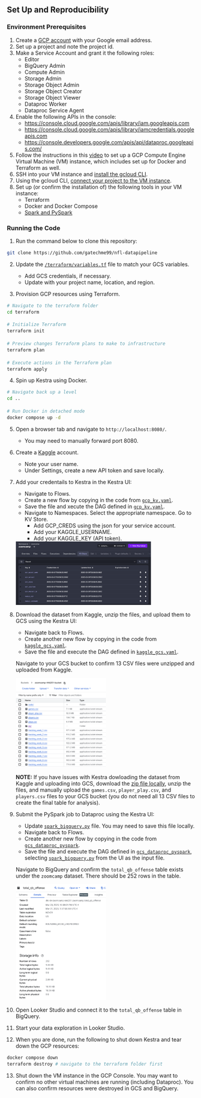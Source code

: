 ## Set Up and Reproducibility

### Environment Prerequisites

1. Create a [GCP account](https://github.com/DataTalksClub/data-engineering-zoomcamp/blob/main/01-docker-terraform/1_terraform_gcp/2_gcp_overview.md) with your Google email address.
2. Set up a project and note the project id.
3. Make a Service Account and grant it the following roles:
    - Editor
    - BigQuery Admin
    - Compute Admin
    - Storage Admin
    - Storage Object Admin
    - Storage Object Creator
    - Storage Object Viewer
    - Dataproc Worker
    - Dataproc Service Agent
4. Enable the following APIs in the console:
    - https://console.cloud.google.com/apis/library/iam.googleapis.com
    - https://console.cloud.google.com/apis/library/iamcredentials.googleapis.com
    - https://console.developers.google.com/apis/api/dataproc.googleapis.com/
5. Follow the instructions in this [video](https://www.youtube.com/watch?v=ae-CV2KfoN0&list=PL3MmuxUbc_hJed7dXYoJw8DoCuVHhGEQb) to set up a GCP Compute Engine Virtual Machine (VM) instance, which includes set up for Docker and Terraform as well.
6. SSH into your VM instance and [install the gcloud CLI](https://cloud.google.com/sdk/docs/install).
7. Using the gcloud CLI, [connect your project to the VM instance](https://cloud.google.com/compute/docs/connect/standard-ssh#gcloud).
8. Set up (or confirm the installation of) the following tools in your VM instance:
    - Terraform
    - Docker and Docker Compose
    - [Spark and PySpark](https://github.com/DataTalksClub/data-engineering-zoomcamp/blob/main/05-batch/setup/linux.md)


### Running the Code

1. Run the command below to clone this repository:
```bash
git clone https://github.com/gatechme99/nfl-datapipeline
```

2. Update the [`/terraform/variables.tf`](/terraform/variables.tf) file to match your GCS variables.
    - Add GCS credentials, if necessary.
    - Update with your project name, location, and region.

3. Provision GCP resources using Terraform.
```bash
# Navigate to the terraform folder
cd terraform

# Initialize Terraform
terraform init

# Preview changes Terraform plans to make to infrastructure
terraform plan

# Execute actions in the Terraform plan 
terraform apply
```

4. Spin up Kestra using Docker.
```bash
# Navigate back up a level
cd ..

# Run Docker in detached mode
docker compose up -d
```

5. Open a browser tab and navigate to `http://localhost:8080/`.
    - You may need to manually forward port 8080.

6. Create a [Kaggle](https://www.kaggle.com/) account.
    - Note your user name.
    - Under Settings, create a new API token and save locally.

7. Add your credentails to Kestra in the Kestra UI:
    - Navigate to Flows.
    - Create a new flow by copying in the code from [`gcp_kv.yaml`](/gcp_kv.yaml).
    - Save the file and xecute the DAG defined in [`gcp_kv.yaml`](/gcp_kv.yaml).
    - Navigate to Namespaces. Select the appropriate namespace. Go to KV Store.
        - Add GCP_CREDS using the json for your service account.
        - Add your KAGGLE_USERNAME.
        - Add your KAGGLE_KEY (API token).
    
    <img src="/images/kestra_kv.png" alt="kestra_kv_store" width="75%">

8. Download the dataset from Kaggle, unzip the files, and upload them to GCS using the Kestra UI:
    - Navigate back to Flows.
    - Create another new flow by copying in the code from [`kaggle_gcs.yaml`](/kaggle_gcs.yaml).
    - Save the file and execute the DAG defined in [`kaggle_gcs.yaml`](/kaggle_gcs.yaml).

    Navigate to your GCS bucket to confirm 13 CSV files were unzipped and uploaded from Kaggle.

    <img src="/images/gcs_bucket.png" alt="gcs_bucket" width="50%">

    **NOTE:** If you have issues with Kestra dowloading the dataset from Kaggle and uploading into GCS, download the [zip file locally](https://www.kaggle.com/competitions/nfl-big-data-bowl-2025/data), unzip the files, and manually upload the `games.csv`, `player_play.csv`, and `players.csv` files to your GCS bucket (you do not need all 13 CSV files to create the final table for analysis).
    
9. Submit the PySpark job to Dataproc using the Kestra UI:
    - Update [`spark_bigquery.py`](/spark_bigquery.py) file. You may need to save this file locally.
    - Navigate back to Flows.
    - Create another new flow by copying in the code from [`gcs_dataproc_pyspark`](/gcs_dataproc_pyspark.yaml).
    - Save the file and execute the DAG defined in [`gcs_dataproc_pyspark`](/gcs_dataproc_pyspark.yaml), selecting [`spark_bigquery.py`](/spark_bigquery.py) from the UI as the input file.

    Navigate to BigQuery and confirm the `total_qb_offense` table exists under the `zoomcamp` dataset. There should be 252 rows in the table.

    <img src="/images/bq_table.png" alt="final_table" width="50%">

10. Open Looker Studio and connect it to the `total_qb_offense` table in BigQuery.

11. Start your data exploration in Looker Studio.

12. When you are done, run the following to shut down Kestra and tear down the GCP resources:

```bash
docker compose down
terraform destroy # navigate to the terraform folder first
```

13. Shut down the VM instance in the GCP Console. You may want to confirm no other virtual machines are running (including Dataproc). You can also confirm resources were destroyed in GCS and BigQuery.